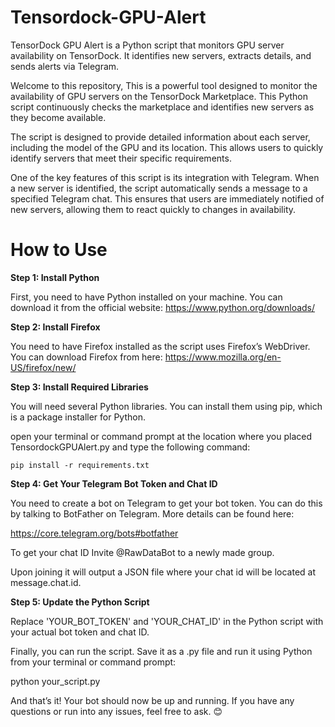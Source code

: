 # Tensordock-GPU-Alert
TensorDock GPU Alert is a Python script that monitors GPU server availability on TensorDock. It identifies new servers, extracts details, and sends alerts via Telegram.

Welcome to this repository, This is a powerful tool designed to monitor the availability of GPU servers on the TensorDock Marketplace. This Python script continuously checks the marketplace and identifies new servers as they become available.

The script is designed to provide detailed information about each server, including the model of the GPU and its location. This allows users to quickly identify servers that meet their specific requirements.

One of the key features of this script is its integration with Telegram. When a new server is identified, the script automatically sends a message to a specified Telegram chat. This ensures that users are immediately notified of new servers, allowing them to react quickly to changes in availability.



# How to Use

**Step 1: Install Python**

First, you need to have Python installed on your machine. You can download it from the official website: https://www.python.org/downloads/

**Step 2: Install Firefox**

You need to have Firefox installed as the script uses Firefox’s WebDriver. You can download Firefox from here: https://www.mozilla.org/en-US/firefox/new/

**Step 3: Install Required Libraries**

You will need several Python libraries. You can install them using pip, which is a package installer for Python.

open your terminal or command prompt at the location where you placed TensordockGPUAlert.py  and type the following command:

``` pip install -r requirements.txt ```


**Step 4: Get Your Telegram Bot Token and Chat ID**

You need to create a bot on Telegram to get your bot token. You can do this by talking to BotFather on Telegram. More details can be found here:

https://core.telegram.org/bots#botfather

To get your chat ID Invite @RawDataBot to a newly made group.

Upon joining it will output a JSON file where your chat id will be located at message.chat.id.

**Step 5: Update the Python Script**

Replace 'YOUR_BOT_TOKEN' and 'YOUR_CHAT_ID' in the Python script with your actual bot token and chat ID.


Finally, you can run the script. Save it as a .py file and run it using Python from your terminal or command prompt:

python your_script.py

And that’s it! Your bot should now be up and running. If you have any questions or run into any issues, feel free to ask. 😊
